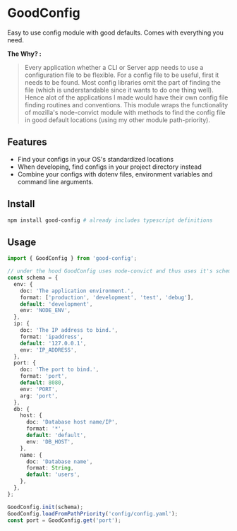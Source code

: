 # GoodConfig

Easy to use config module with good defaults. Comes with everything you need.

**The Why? :**

> Every application whether a CLI or Server app needs to use a configuration file to be flexible. For a config file to be useful, first it needs to be found. Most config libraries omit the part of finding the file (which is understandable since it wants to do one thing well). Hence alot of the applications I made would have their own config file finding routines and conventions. This module wraps the functionality of mozilla's node-convict module with methods to find the config file in good default locations (using my other module path-priority).

## Features

- Find your configs in your OS's standardized locations
- When developing, find configs in your project directory instead
- Combine your configs with dotenv files, environment variables and command line arguments.

## Install

```bash
npm install good-config # already includes typescript definitions
```

## Usage

```typescript
import { GoodConfig } from 'good-config';

// under the hood GoodConfig uses node-convict and thus uses it's schema standard
const schema = {
  env: {
    doc: 'The application environment.',
    format: ['production', 'development', 'test', 'debug'],
    default: 'development',
    env: 'NODE_ENV',
  },
  ip: {
    doc: 'The IP address to bind.',
    format: 'ipaddress',
    default: '127.0.0.1',
    env: 'IP_ADDRESS',
  },
  port: {
    doc: 'The port to bind.',
    format: 'port',
    default: 8080,
    env: 'PORT',
    arg: 'port',
  },
  db: {
    host: {
      doc: 'Database host name/IP',
      format: '*',
      default: 'default',
      env: 'DB_HOST',
    },
    name: {
      doc: 'Database name',
      format: String,
      default: 'users',
    },
  },
};

GoodConfig.init(schema);
GoodConfig.loadFromPathPriority('config/config.yaml');
const port = GoodConfig.get('port');
```
